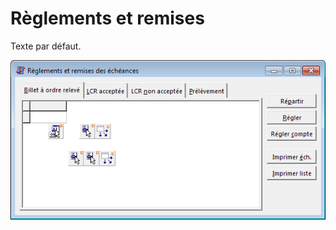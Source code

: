 # Règlements et remises
Texte par défaut.


![](../assets/images/ReglementsRemises/ReglementsEtRemises.png)


